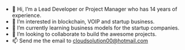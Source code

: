 - 👋 Hi, I’m a Lead Developer or Project Manager who has 14 years of experience. 
- 👀 I’m interested in blockchain, VOIP and startup business.
- 🌱 I’m currently learning business models for the startup companies.
- 💞️ I’m looking to collaborate to build the awesome projects.
- 📫 Send me the email to cloudsolution00@hotmail.com

<!---
cloudsolution00/cloudsolution00 is a ✨ special ✨ repository because its `README.md` (this file) appears on your GitHub profile.
You can click the Preview link to take a look at your changes.
--->
